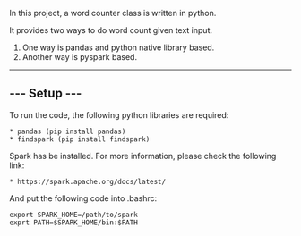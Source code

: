 In this project, a word counter class is written in python. 

It provides two ways to do word count given text input. 
1. One way is pandas and python native library based. 
2. Another way is pyspark based.

-------------
--- Setup ---
-------------

To run the code, the following python libraries are required:

    * pandas (pip install pandas)
    * findspark (pip install findspark)


Spark has be installed. For more information, please check the following link:
    
    * https://spark.apache.org/docs/latest/


And put the following code into .bashrc:
    
    export SPARK_HOME=/path/to/spark
    exprt PATH=$SPARK_HOME/bin:$PATH


